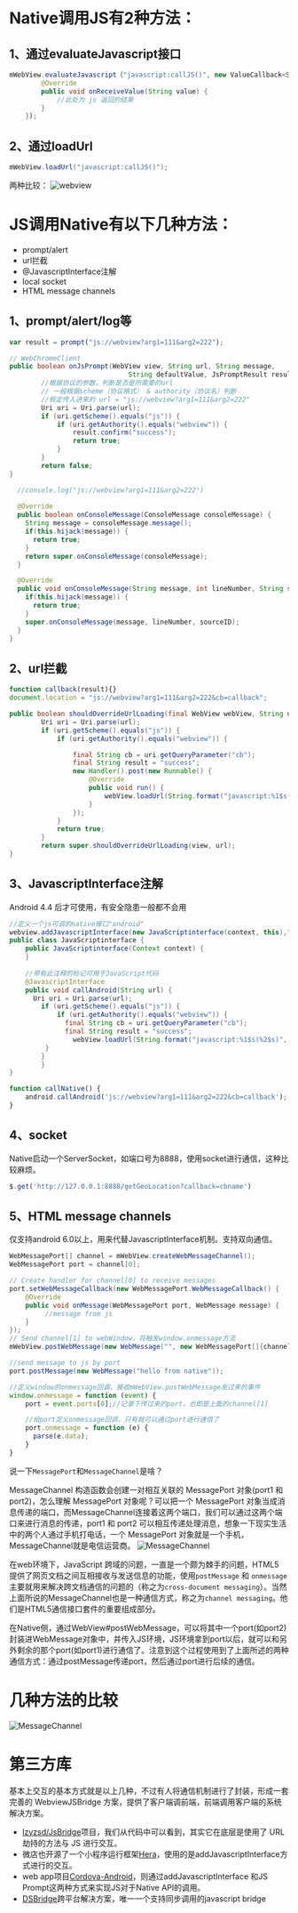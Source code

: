 # Native调用JS有2种方法：
## 1、通过evaluateJavascript接口
```java
mWebView.evaluateJavascript（"javascript:callJS()", new ValueCallback<String>() {
        @Override
        public void onReceiveValue(String value) {
            //此处为 js 返回的结果
        }
    });
```
## 2、通过loadUrl
```java
mWebView.loadUrl("javascript:callJS()");
```
两种比较：
![webview](./assets/19.jpeg)


# JS调用Native有以下几种方法：
* prompt/alert
* url拦截
* @JavascriptInterface注解
* local socket
* HTML message channels

## 1、prompt/alert/log等
```javascript
var result = prompt("js://webview?arg1=111&arg2=222");
```

```java
// WebChromeClient
public boolean onJsPrompt(WebView view, String url, String message,
                              String defaultValue, JsPromptResult result) {
        //根据协议的参数，判断是否是所需要的url
        // 一般根据scheme（协议格式） & authority（协议名）判断
        //假定传入进来的 url = "js://webview?arg1=111&arg2=222"
        Uri uri = Uri.parse(url);
        if (uri.getScheme().equals("js")) {
            if (uri.getAuthority().equals("webview")) {
                result.confirm("success");
                return true;
            }
        }
        return false;
}
```

```java
  //console.log("js://webview?arg1=111&arg2=222")
  
  @Override  
  public boolean onConsoleMessage(ConsoleMessage consoleMessage) {  
    String message = consoleMessage.message();
    if(this.hijack(message)) {
      return true;
    }
    return super.onConsoleMessage(consoleMessage);  
  }

  @Override  
  public void onConsoleMessage(String message, int lineNumber, String sourceID) {
    if(this.hijack(message)) {
      return true;
    }
    super.onConsoleMessage(message, lineNumber, sourceID);  
  }  
}
```

## 2、url拦截
```javascript
function callback(result){}
document.location = "js://webview?arg1=111&arg2=222&cb=callback";
```
```java
public boolean shouldOverrideUrlLoading(final WebView webView, String url) {
        Uri uri = Uri.parse(url);
        if (uri.getScheme().equals("js")) {
            if (uri.getAuthority().equals("webview")) {

                final String cb = uri.getQueryParameter("cb");
                final String result = "success";
                new Handler().post(new Runnable() {
                    @Override
                    public void run() {
                        webView.loadUrl(String.format("javascript:%1$s(%2$s)", cb, result));
                    }
                });
            }
            return true;
        }
        return super.shouldOverrideUrlLoading(view, url);
}
```

## 3、JavascriptInterface注解
Android 4.4 后才可使用，有安全隐患一般都不会用
```java
//定义一个js可调的native接口"android"
webview.addJavascriptInterface(new JavaScriptinterface(context, this),"android");
public class JavaScriptinterface {
    public JavaScriptinterface(Context context) {
    }
    
    //带有此注释的标记可用于JavaScript代码
    @JavascriptInterface
    public void callAndroid(String url) {
      Uri uri = Uri.parse(url);
        if (uri.getScheme().equals("js")) {
            if (uri.getAuthority().equals("webview")) {
              final String cb = uri.getQueryParameter("cb");
              final String result = "success";
            	webView.loadUrl(String.format("javascript:%1$s(%2$s)", cb, result)); 
         }
    	}
		}
}
```
```javascript
function callNative() {
    android.callAndroid('js://webview?arg1=111&arg2=222&cb=callback');
}
```

## 4、socket
Native启动一个ServerSocket，如端口号为8888，使用socket进行通信，这种比较麻烦。
```javascript
$.get('http://127.0.0.1:8888/getGeoLocation?callback=cbname')
```

## 5、HTML message channels
仅支持android 6.0以上，用来代替JavascriptInterface机制。支持双向通信。
```java
WebMessagePort[] channel = mWebView.createWebMessageChannel();
WebMessagePort port = channel[0];

// Create handler for channel[0] to receive messages
port.setWebMessageCallback(new WebMessagePort.WebMessageCallback() {
    @Override
    public void onMessage(WebMessagePort port, WebMessage message) {
         //message from js
    }
});
// Send channel[1] to webWindow，将触发window.onmessage方法
mWebView.postWebMessage(new WebMessage("", new WebMessagePort[]{channel[1]}), Uri.EMPTY);

//send message to js by port
port.postMessage(new WebMessage("hello from native"));
```
```javascript
//定义window的onmessage回调，接收mWebView.postWebMessage发过来的事件
window.onmessage = function (event) {
    port = event.ports[0];//记录下传过来的port，也即是上面的channel[1]

  	//给port定义onmessage回调，只有就可以通过port进行通信了
    port.onmessage = function (e) {
      parse(e.data);
    }
}
```


说一下`MessagePort`和`MessageChannel`是啥？

MessageChannel 构造函数会创建一对相互关联的 MessagePort 对象(port1 和 port2)，怎么理解 MessagePort 对象呢？可以把一个 MessagePort 对象当成消息传递的端口，而MessageChannel连接着这两个端口，我们可以通过这两个端口来进行消息的传递，port1 和 port2 可以相互传递处理消息，想象一下现实生活中的两个人通过手机打电话，一个 MessagePort 对象就是一个手机，MessageChannel就是电信运营商。
![MessageChannel](./assets/20.png)

在web环境下，JavaScript 跨域的问题，一直是一个颇为棘手的问题，HTML5 提供了网页文档之间互相接收与发送信息的功能，使用`postMessage` 和 `onmessage`主要就用来解决跨文档通信的问题的（称之为`cross-document messaging`）。当然上面所说的MessageChannel也是一种通信方式，称之为`channel messaging`。他们是HTML5通信接口套件的重要组成部分。

在Native侧，通过WebView#postWebMessage，可以将其中一个port(如port2)封装进WebMessage对象中，并传入JS环境，JS环境拿到port以后，就可以和另外剩余的那个port(如port1)进行通信了。注意到这个过程使用到了上面所述的两种通信方式：通过postMessage传递port，然后通过port进行后续的通信。

# 几种方法的比较
![MessageChannel](./assets/21.png)


# 第三方库
基本上交互的基本方式就是以上几种，不过有人将通信机制进行了封装，形成一套完善的 WebviewJSBridge 方案，提供了客户端调前端，前端调用客户端的系统解决方案。
* [lzyzsd/JsBridge](https://github.com/lzyzsd/JsBridge)项目，我们从代码中可以看到，其实它在底层是使用了 URL 劫持的方法与 JS 进行交互。 
* 微店也开源了一个小程序运行框架[Hera](https://github.com/weidian-inc/hera)，使用的是addJavascriptInterface方式进行的交互。
* web app项目[Cordova-Android](https://github.com/apache/cordova-android)，则通过addJavascriptInterface 和JS Prompt这两种方式来实现JS对于Native API的调用。
* [DSBridge](https://github.com/wendux/DSBridge-Android)跨平台解决方案，唯一一个支持同步调用的javascript bridge